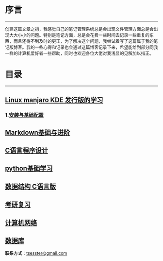 # 序言
------
创建这篇文章之初，我感觉自己的笔记管理系统总是会出现文件管理方面总是会出现大大小小的问题。特别是笔记方面，总是会花费一些时间去记录一些重复的东西，而且还得不到及时的更正，为了解决这个问题，我尝试着写了这篇属于我的笔记版博客。我的一些心得和记录也会通过这篇博客记录下来，希望能给到部分同我一样的计算机爱好者一些帮助，同时也欢迎各位大佬对我浅显的见解加以指正。
# 目录
------

## [Linux manjaro KDE 发行版的学习](https://github.com/tsesster/tsesster.github.io/blob/main/linuxlearn.md#linux-manjaro-kde%E5%8F%91%E8%A1%8C%E7%89%88%E5%AD%A6%E4%B9%A0)
 
### 1.[安装与基础配置](https://github.com/tsesster/tsesster.github.io/blob/main/linuxlearn.md#%E5%AE%89%E8%A3%85%E4%B8%8E%E9%85%8D%E7%BD%AE)

## [Markdown基础与进阶](https://github.com/tsesster/tsesster.github.io/blob/main/markdown.md)

## [C语言程序设计]()

## [python基础学习]()

## [数据结构 C语言版]()

## [考研复习]()

## [计算机网络]()

## [数据库](https://github.com/tsesster/tsesster.github.io/blob/main/database.md)

**联系方式**：tsesster@gmail.com 
